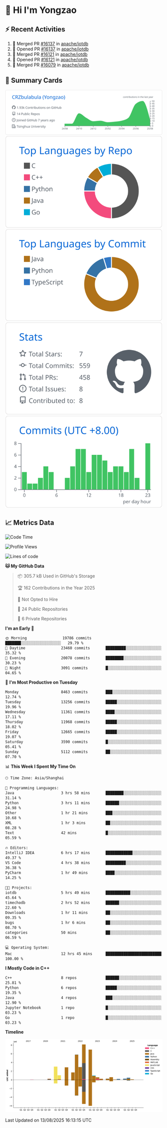 # 👋 Hi I'm Yongzao

## ⚡ Recent Activities
<!--START_SECTION:activity-->
1. 🎉 Merged PR [#16137](https://github.com/apache/iotdb/pull/16137) in [apache/iotdb](https://github.com/apache/iotdb)
2. 💪 Opened PR [#16137](https://github.com/apache/iotdb/pull/16137) in [apache/iotdb](https://github.com/apache/iotdb)
3. 🎉 Merged PR [#16121](https://github.com/apache/iotdb/pull/16121) in [apache/iotdb](https://github.com/apache/iotdb)
4. 💪 Opened PR [#16121](https://github.com/apache/iotdb/pull/16121) in [apache/iotdb](https://github.com/apache/iotdb)
5. 🎉 Merged PR [#16079](https://github.com/apache/iotdb/pull/16079) in [apache/iotdb](https://github.com/apache/iotdb)
<!--END_SECTION:activity-->

## 🎑 Summary Cards

[![](https://raw.githubusercontent.com/CRZbulabula/CRZbulabula/main/profile-summary-card-output/github/0-profile-details.svg)](https://github.com/vn7n24fzkq/github-profile-summary-cards)
[![](https://raw.githubusercontent.com/CRZbulabula/CRZbulabula/main/profile-summary-card-output/github/1-repos-per-language.svg)](https://github.com/vn7n24fzkq/github-profile-summary-cards) [![](https://raw.githubusercontent.com/CRZbulabula/CRZbulabula/main/profile-summary-card-output/github/2-most-commit-language.svg)](https://github.com/vn7n24fzkq/github-profile-summary-cards)
[![](https://raw.githubusercontent.com/CRZbulabula/CRZbulabula/main/profile-summary-card-output/github/3-stats.svg)](https://github.com/vn7n24fzkq/github-profile-summary-cards) [![](https://raw.githubusercontent.com/CRZbulabula/CRZbulabula/main/profile-summary-card-output/github/4-productive-time.svg)](https://github.com/vn7n24fzkq/github-profile-summary-cards)

## 📈 Metrics Data

<!--START_SECTION:waka-->
![Code Time](http://img.shields.io/badge/Code%20Time-1%2C121%20hrs%2025%20mins-blue)

![Profile Views](http://img.shields.io/badge/Profile%20Views-0-blue)

![Lines of code](https://img.shields.io/badge/From%20Hello%20World%20I%27ve%20Written-36.0%20million%20lines%20of%20code-blue)

**🐱 My GitHub Data** 

> 📦 305.7 kB Used in GitHub's Storage 
 > 
> 🏆 162 Contributions in the Year 2025
 > 
> 🚫 Not Opted to Hire
 > 
> 📜 24 Public Repositories 
 > 
> 🔑 6 Private Repositories 
 > 
**I'm an Early 🐤** 

```text
🌞 Morning                19786 commits       ███████░░░░░░░░░░░░░░░░░░   29.79 % 
🌆 Daytime                23460 commits       █████████░░░░░░░░░░░░░░░░   35.32 % 
🌃 Evening                20078 commits       ████████░░░░░░░░░░░░░░░░░   30.23 % 
🌙 Night                  3091 commits        █░░░░░░░░░░░░░░░░░░░░░░░░   04.65 % 
```
📅 **I'm Most Productive on Tuesday** 

```text
Monday                   8463 commits        ███░░░░░░░░░░░░░░░░░░░░░░   12.74 % 
Tuesday                  13256 commits       █████░░░░░░░░░░░░░░░░░░░░   19.96 % 
Wednesday                11361 commits       ████░░░░░░░░░░░░░░░░░░░░░   17.11 % 
Thursday                 11968 commits       █████░░░░░░░░░░░░░░░░░░░░   18.02 % 
Friday                   12665 commits       █████░░░░░░░░░░░░░░░░░░░░   19.07 % 
Saturday                 3590 commits        █░░░░░░░░░░░░░░░░░░░░░░░░   05.41 % 
Sunday                   5112 commits        ██░░░░░░░░░░░░░░░░░░░░░░░   07.70 % 
```


📊 **This Week I Spent My Time On** 

```text
🕑︎ Time Zone: Asia/Shanghai

💬 Programming Languages: 
Java                     3 hrs 58 mins       ████████░░░░░░░░░░░░░░░░░   31.14 % 
Python                   3 hrs 11 mins       ██████░░░░░░░░░░░░░░░░░░░   24.98 % 
Other                    1 hr 21 mins        ███░░░░░░░░░░░░░░░░░░░░░░   10.68 % 
XML                      1 hr 3 mins         ██░░░░░░░░░░░░░░░░░░░░░░░   08.28 % 
Text                     42 mins             █░░░░░░░░░░░░░░░░░░░░░░░░   05.59 % 

🔥 Editors: 
IntelliJ IDEA            6 hrs 17 mins       ████████████░░░░░░░░░░░░░   49.37 % 
VS Code                  4 hrs 38 mins       █████████░░░░░░░░░░░░░░░░   36.38 % 
PyCharm                  1 hr 49 mins        ████░░░░░░░░░░░░░░░░░░░░░   14.25 % 

🐱‍💻 Projects: 
iotdb                    5 hrs 49 mins       ███████████░░░░░░░░░░░░░░   45.64 % 
timechodb                2 hrs 52 mins       ██████░░░░░░░░░░░░░░░░░░░   22.60 % 
Downloads                1 hr 11 mins        ██░░░░░░░░░░░░░░░░░░░░░░░   09.35 % 
bugs                     1 hr 6 mins         ██░░░░░░░░░░░░░░░░░░░░░░░   08.70 % 
categories               50 mins             ██░░░░░░░░░░░░░░░░░░░░░░░   06.59 % 

💻 Operating System: 
Mac                      12 hrs 45 mins      █████████████████████████   100.00 % 
```

**I Mostly Code in C++** 

```text
C++                      8 repos             ██████░░░░░░░░░░░░░░░░░░░   25.81 % 
Python                   6 repos             █████░░░░░░░░░░░░░░░░░░░░   19.35 % 
Java                     4 repos             ███░░░░░░░░░░░░░░░░░░░░░░   12.90 % 
Jupyter Notebook         1 repo              █░░░░░░░░░░░░░░░░░░░░░░░░   03.23 % 
Go                       1 repo              █░░░░░░░░░░░░░░░░░░░░░░░░   03.23 % 
```



**Timeline**

![Lines of Code chart](https://raw.githubusercontent.com/CRZbulabula/CRZbulabula/main/assets/bar_graph.png)


 Last Updated on 13/08/2025 16:13:15 UTC
<!--END_SECTION:waka-->

